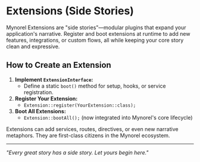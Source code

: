 # Extensions (Side Stories)

Mynorel Extensions are "side stories"—modular plugins that expand your application's narrative. Register and boot extensions at runtime to add new features, integrations, or custom flows, all while keeping your core story clean and expressive.

## How to Create an Extension

1. **Implement `ExtensionInterface`:**
   - Define a static `boot()` method for setup, hooks, or service registration.
2. **Register Your Extension:**
   - `Extension::register(YourExtension::class);`
3. **Boot All Extensions:**
   - `Extension::bootAll();` (now integrated into Mynorel's core lifecycle)

Extensions can add services, routes, directives, or even new narrative metaphors. They are first-class citizens in the Mynorel ecosystem.

---

*"Every great story has a side story. Let yours begin here."*
